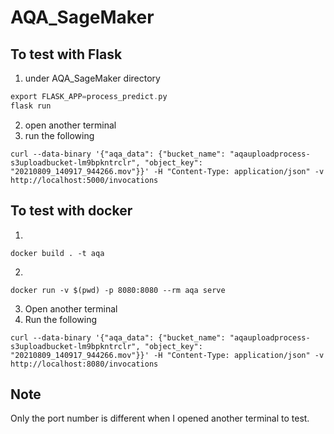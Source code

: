 # AQA_SageMaker

## To test with Flask

1. under AQA_SageMaker directory
```c
export FLASK_APP=process_predict.py
flask run
```

2. open another terminal
3. run the following

```
curl --data-binary '{"aqa_data": {"bucket_name": "aqauploadprocess-s3uploadbucket-lm9bpkntrclr", "object_key": "20210809_140917_944266.mov"}}' -H "Content-Type: application/json" -v http://localhost:5000/invocations

```

## To test with docker
1. 
```
docker build . -t aqa
```
2. 
``` 
docker run -v $(pwd) -p 8080:8080 --rm aqa serve
```
3. Open another terminal
4. Run the following
```
curl --data-binary '{"aqa_data": {"bucket_name": "aqauploadprocess-s3uploadbucket-lm9bpkntrclr", "object_key": "20210809_140917_944266.mov"}}' -H "Content-Type: application/json" -v http://localhost:8080/invocations

```

## Note
Only the port number is different when I opened another terminal to test. 

